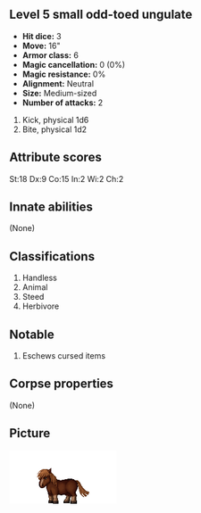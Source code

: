 ## Level 5 small odd-toed ungulate
- **Hit dice:** 3
- **Move:** 16"
- **Armor class:** 6
- **Magic cancellation:** 0 (0%)
- **Magic resistance:** 0%
- **Alignment:** Neutral
- **Size:** Medium-sized
- **Number of attacks:** 2
1. Kick, physical 1d6
2. Bite, physical 1d2
## Attribute scores
St:18 Dx:9 Co:15 In:2 Wi:2 Ch:2
## Innate abilities
(None)
## Classifications
1. Handless
2. Animal
3. Steed
4. Herbivore
## Notable
1. Eschews cursed items
## Corpse properties
(None)
## Picture
![Pony](https://github.com/hyvanmielenpelit/GnollHackTileSet/blob/main/Monsters/pony/pony.png)
